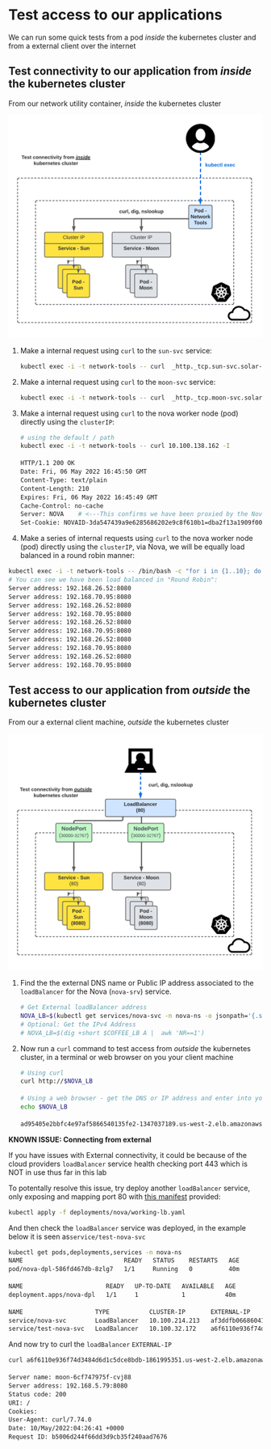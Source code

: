 # Test access to our applications

We can run some quick tests from a pod *inside* the kubernetes cluster and from a
external client over the internet

## Test connectivity to our application from *inside* the kubernetes cluster

From our network utility container, *inside* the kubernetes cluster

![Test connectivity to our application from *inside* the kubernetes cluster](media/image20.png)

1.  Make a internal request using `curl` to the `sun-svc` service:
    
    ```bash
    kubectl exec -i -t network-tools -- curl  _http._tcp.sun-svc.solar-system.svc.cluster.local:8080
    ```

1. Make a internal request using `curl` to the `moon-svc` service:
  
    ```bash
    kubectl exec -i -t network-tools -- curl  _http._tcp.moon-svc.solar-system.svc.cluster.local:8080
    ```

1. Make a internal request using `curl` to the nova worker node (pod) directly using the `clusterIP`:

    ```bash
    # using the default / path
    kubectl exec -i -t network-tools -- curl 10.100.138.162 -I

    HTTP/1.1 200 OK
    Date: Fri, 06 May 2022 16:45:50 GMT
    Content-Type: text/plain
    Content-Length: 210
    Expires: Fri, 06 May 2022 16:45:49 GMT
    Cache-Control: no-cache
    Server: NOVA    # <---This confirms we have been proxied by the Nova ADC worker node
    Set-Cookie: NOVAID-3da547439a9e6285686202e9c8f610b1=dba2f13a1909f004; path=/; HttpOnly
    ```

1. Make a series of internal requests using `curl` to the nova worker node (pod)
   directly using the `clusterIP`, via Nova, we will be equally load balanced in
   a round robin manner:

  ```bash
  kubectl exec -i -t network-tools -- /bin/bash -c "for i in {1..10}; do curl -s http://10.100.138.162 | grep 'Server address'; done"
  # You can see we have been load balanced in "Round Robin":
  Server address: 192.168.26.52:8080
  Server address: 192.168.70.95:8080
  Server address: 192.168.26.52:8080
  Server address: 192.168.70.95:8080
  Server address: 192.168.26.52:8080
  Server address: 192.168.70.95:8080
  Server address: 192.168.26.52:8080
  Server address: 192.168.70.95:8080
  Server address: 192.168.26.52:8080
  Server address: 192.168.70.95:8080
  ```

## Test access to our application from *outside* the kubernetes cluster

From our a external client machine, *outside* the kubernetes cluster

![Test connectivity to our application from *outside* the kubernetes cluster](media/image23.png)

1. Find the the external DNS name or Public IP address associated to the
   `loadBalancer` for the Nova (`nova-srv`) service.

    ```bash
    # Get External loadBalancer address
    NOVA_LB=$(kubectl get services/nova-svc -n nova-ns -o jsonpath='{.status.loadBalancer.ingress[*].hostname}') 
    # Optional: Get the IPv4 Address
    # NOVA_LB=$(dig +short $COFFEE_LB A |  awk 'NR==1')
    ```

1. Now run a `curl` command to test access from *outside* the kubernetes
   cluster, in a terminal or web browser on you your client machine 

    ```bash
    # Using curl 
    curl http://$NOVA_LB

    # Using a web browser - get the DNS or IP address and enter into your web browser
    echo $NOVA_LB

    ad95405e2bbfc4e97af5866540135fe2-1347037189.us-west-2.elb.amazonaws.com
    ```

**KNOWN ISSUE: Connecting from external**

If you have issues with External connectivity, it could be because of the cloud
providers `loadBalancer` service health checking port 443 which is NOT in use
thus far in this lab

To potentally resolve this issue, try deploy another `loadBalancer` service,
only exposing and mapping port 80 with [this
manifest](deployments/nova/working-lb.yaml) provided:

```bash
kubectl apply -f deployments/nova/working-lb.yaml
```

And then check the `loadBalancer` service was deployed, in the example below it
is seen as`service/test-nova-svc`

```bash
kubectl get pods,deployments,services -n nova-ns
NAME                            READY   STATUS    RESTARTS   AGE
pod/nova-dpl-586fd467db-8zlg7   1/1     Running   0          40m

NAME                       READY   UP-TO-DATE   AVAILABLE   AGE
deployment.apps/nova-dpl   1/1     1            1           40m

NAME                    TYPE           CLUSTER-IP       EXTERNAL-IP                                                               PORT(S)                                     AGE
service/nova-svc        LoadBalancer   10.100.214.213   af3ddfb0668604150b92812938fadf8b-429243784.us-west-2.elb.amazonaws.com    443:31101/TCP,80:31574/TCP,1080:32260/TCP   40m
service/test-nova-svc   LoadBalancer   10.100.32.172    a6f6110e936f74d3484d6d1c5dce8bdb-1861995351.us-west-2.elb.amazonaws.com   80:31623/TCP                                31m 
```

And now try to curl the `loadBalancer` `EXTERNAL-IP`

```bash
curl a6f6110e936f74d3484d6d1c5dce8bdb-1861995351.us-west-2.elb.amazonaws.com

Server name: moon-6cf747975f-cvj88
Server address: 192.168.5.79:8080
Status code: 200
URI: /
Cookies: 
User-Agent: curl/7.74.0
Date: 10/May/2022:04:26:41 +0000
Request ID: b5006d244f66dd3d9cb35f240aad7676
```
